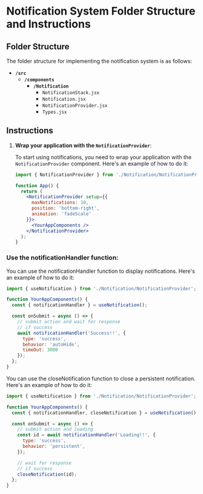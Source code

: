 # Notification System Folder Structure and Instructions

## Folder Structure

The folder structure for implementing the notification 
system is as follows:

- **`/src`**
  - **`/components`**
    - **`/Notification`**
      - `NotificationStack.jsx`
      - `Notification.jsx`
      - `NotificationProvider.jsx`
      - `Types.jsx`

## Instructions

1. **Wrap your application with the `NotificationProvider`**:

   To start using notifications, you need to wrap your application with the 
   `NotificationProvider` component. Here's an example of how to do it:

   ```jsx
   import { NotificationProvider } from './Notification/NotificationProvider';

   function App() {
     return (
       <NotificationProvider setup={{
         maxNotifications: 10,
         position: 'bottom-right',
         animation: 'fadeScale'
       }}>
         <YourAppComponents />
       </NotificationProvider>
     );
   }

   ```

### Use the notificationHandler function:

You can use the notificationHandler function to 
display notifications. Here's an example of how to do it:


```jsx
import { useNotification } from './Notification/NotificationProvider';

function YourAppComponents() {
  const { notificationHandler } = useNotification();

  const onSubmit = async () => {
    // submit action and wait for response
    // if success
    await notificationHandler('Success!!', {
      type: 'success',
      behavior: 'autoHide',
      timeOut: 3000
    });
  };
}

```

You can use the closeNotification function to close a 
persistent notification. Here's an example of how to do it:


```jsx
import { useNotification } from './Notification/NotificationProvider';

function YourAppComponents() {
  const { notificationHandler, closeNotification } = useNotification();

  const onSubmit = async () => {
    // submit action and loading
    const id = await notificationHandler('Loading!!', {
      type: 'success',
      behavior: 'persistent',
    });

    // wait for response
    // if success
    closeNotification(id);
  };
}

```
